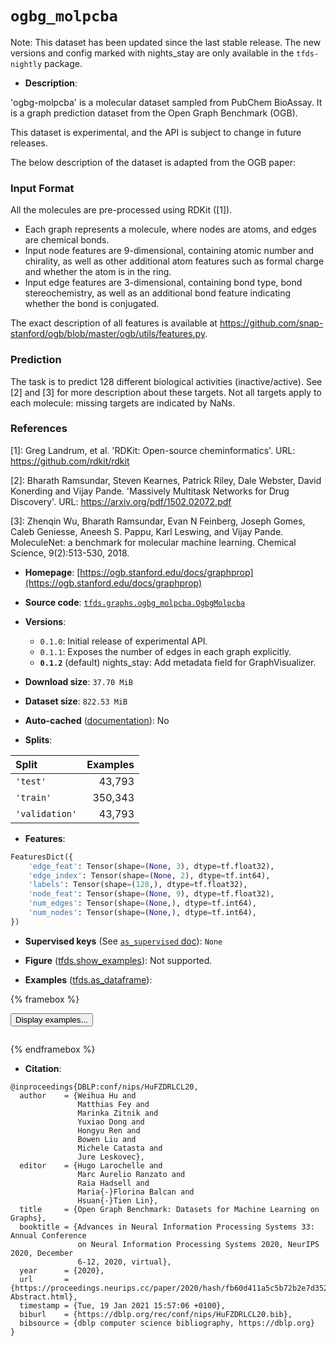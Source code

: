<div itemscope itemtype="http://schema.org/Dataset">
  <div itemscope itemprop="includedInDataCatalog" itemtype="http://schema.org/DataCatalog">
    <meta itemprop="name" content="TensorFlow Datasets" />
  </div>
  <meta itemprop="name" content="ogbg_molpcba" />
  <meta itemprop="description" content="&#x27;ogbg-molpcba&#x27; is a molecular dataset sampled from PubChem BioAssay.&#10;It is a graph prediction dataset from the Open Graph Benchmark (OGB).&#10;&#10;This dataset is experimental, and the API is subject to change in&#10;future releases.&#10;&#10;The below description of the dataset is adapted from the OGB paper:&#10;&#10;### Input Format&#10;All the molecules are pre-processed using RDKit ([1]).&#10;&#10;*  Each graph represents a molecule, where nodes are atoms, and edges are&#10;   chemical bonds.&#10;*  Input node features are 9-dimensional, containing atomic number and chirality,&#10;   as well as other additional atom features such as formal charge and&#10;   whether the atom is in the ring.&#10;*  Input edge features are 3-dimensional, containing bond type,&#10;   bond stereochemistry, as well as an additional bond feature indicating&#10;   whether the bond is conjugated.&#10;&#10;The exact description of all features is available at&#10;https://github.com/snap-stanford/ogb/blob/master/ogb/utils/features.py.&#10;&#10;### Prediction&#10;The task is to predict 128 different biological activities (inactive/active).&#10;See [2] and [3] for more description about these targets.&#10;Not all targets apply to each molecule: missing targets are indicated by NaNs.&#10;&#10;### References&#10;&#10;[1]: Greg Landrum, et al. &#x27;RDKit: Open-source cheminformatics&#x27;.&#10;     URL: https://github.com/rdkit/rdkit&#10;&#10;[2]: Bharath Ramsundar, Steven Kearnes, Patrick Riley, Dale Webster,&#10;     David Konerding and Vijay Pande. &#x27;Massively Multitask Networks for&#10;     Drug Discovery&#x27;.&#10;     URL: https://arxiv.org/pdf/1502.02072.pdf&#10;&#10;[3]: Zhenqin Wu, Bharath Ramsundar, Evan N Feinberg, Joseph Gomes,&#10;     Caleb Geniesse, Aneesh S. Pappu, Karl Leswing, and Vijay Pande.&#10;     MoleculeNet: a benchmark for molecular machine learning.&#10;     Chemical Science, 9(2):513-530, 2018.&#10;&#10;To use this dataset:&#10;&#10;```python&#10;import tensorflow_datasets as tfds&#10;&#10;ds = tfds.load(&#x27;ogbg_molpcba&#x27;, split=&#x27;train&#x27;)&#10;for ex in ds.take(4):&#10;  print(ex)&#10;```&#10;&#10;See [the guide](https://www.tensorflow.org/datasets/overview) for more&#10;informations on [tensorflow_datasets](https://www.tensorflow.org/datasets).&#10;&#10;" />
  <meta itemprop="url" content="https://www.tensorflow.org/datasets/catalog/ogbg_molpcba" />
  <meta itemprop="sameAs" content="https://ogb.stanford.edu/docs/graphprop" />
  <meta itemprop="citation" content="@inproceedings{DBLP:conf/nips/HuFZDRLCL20,&#10;  author    = {Weihua Hu and&#10;               Matthias Fey and&#10;               Marinka Zitnik and&#10;               Yuxiao Dong and&#10;               Hongyu Ren and&#10;               Bowen Liu and&#10;               Michele Catasta and&#10;               Jure Leskovec},&#10;  editor    = {Hugo Larochelle and&#10;               Marc Aurelio Ranzato and&#10;               Raia Hadsell and&#10;               Maria{-}Florina Balcan and&#10;               Hsuan{-}Tien Lin},&#10;  title     = {Open Graph Benchmark: Datasets for Machine Learning on Graphs},&#10;  booktitle = {Advances in Neural Information Processing Systems 33: Annual Conference&#10;               on Neural Information Processing Systems 2020, NeurIPS 2020, December&#10;               6-12, 2020, virtual},&#10;  year      = {2020},&#10;  url       = {https://proceedings.neurips.cc/paper/2020/hash/fb60d411a5c5b72b2e7d3527cfc84fd0-Abstract.html},&#10;  timestamp = {Tue, 19 Jan 2021 15:57:06 +0100},&#10;  biburl    = {https://dblp.org/rec/conf/nips/HuFZDRLCL20.bib},&#10;  bibsource = {dblp computer science bibliography, https://dblp.org}&#10;}" />
</div>

# `ogbg_molpcba`


Note: This dataset has been updated since the last stable release. The new
versions and config marked with
<span class="material-icons" title="Available only in the tfds-nightly package">nights_stay</span>
are only available in the `tfds-nightly` package.

*   **Description**:

'ogbg-molpcba' is a molecular dataset sampled from PubChem BioAssay. It is a
graph prediction dataset from the Open Graph Benchmark (OGB).

This dataset is experimental, and the API is subject to change in future
releases.

The below description of the dataset is adapted from the OGB paper:

### Input Format

All the molecules are pre-processed using RDKit ([1]).

*   Each graph represents a molecule, where nodes are atoms, and edges are
    chemical bonds.
*   Input node features are 9-dimensional, containing atomic number and
    chirality, as well as other additional atom features such as formal charge
    and whether the atom is in the ring.
*   Input edge features are 3-dimensional, containing bond type, bond
    stereochemistry, as well as an additional bond feature indicating whether
    the bond is conjugated.

The exact description of all features is available at
https://github.com/snap-stanford/ogb/blob/master/ogb/utils/features.py.

### Prediction

The task is to predict 128 different biological activities (inactive/active).
See [2] and [3] for more description about these targets. Not all targets apply
to each molecule: missing targets are indicated by NaNs.

### References

\[1]: Greg Landrum, et al. 'RDKit: Open-source cheminformatics'. URL:
https://github.com/rdkit/rdkit

\[2]: Bharath Ramsundar, Steven Kearnes, Patrick Riley, Dale Webster, David
Konerding and Vijay Pande. 'Massively Multitask Networks for Drug Discovery'.
URL: https://arxiv.org/pdf/1502.02072.pdf

\[3]: Zhenqin Wu, Bharath Ramsundar, Evan N Feinberg, Joseph Gomes, Caleb
Geniesse, Aneesh S. Pappu, Karl Leswing, and Vijay Pande. MoleculeNet: a
benchmark for molecular machine learning. Chemical Science, 9(2):513-530, 2018.

*   **Homepage**:
    [https://ogb.stanford.edu/docs/graphprop](https://ogb.stanford.edu/docs/graphprop)

*   **Source code**:
    [`tfds.graphs.ogbg_molpcba.OgbgMolpcba`](https://github.com/tensorflow/datasets/tree/master/tensorflow_datasets/graphs/ogbg_molpcba/ogbg_molpcba.py)

*   **Versions**:

    *   `0.1.0`: Initial release of experimental API.
    *   `0.1.1`: Exposes the number of edges in each graph explicitly.
    *   **`0.1.2`** (default)
        <span class="material-icons" title="Available only in the tfds-nightly package">nights_stay</span>:
        Add metadata field for GraphVisualizer.

*   **Download size**: `37.70 MiB`

*   **Dataset size**: `822.53 MiB`

*   **Auto-cached**
    ([documentation](https://www.tensorflow.org/datasets/performances#auto-caching)):
    No

*   **Splits**:

Split          | Examples
:------------- | -------:
`'test'`       | 43,793
`'train'`      | 350,343
`'validation'` | 43,793

*   **Features**:

```python
FeaturesDict({
    'edge_feat': Tensor(shape=(None, 3), dtype=tf.float32),
    'edge_index': Tensor(shape=(None, 2), dtype=tf.int64),
    'labels': Tensor(shape=(128,), dtype=tf.float32),
    'node_feat': Tensor(shape=(None, 9), dtype=tf.float32),
    'num_edges': Tensor(shape=(None,), dtype=tf.int64),
    'num_nodes': Tensor(shape=(None,), dtype=tf.int64),
})
```

*   **Supervised keys** (See
    [`as_supervised` doc](https://www.tensorflow.org/datasets/api_docs/python/tfds/load#args)):
    `None`

*   **Figure**
    ([tfds.show_examples](https://www.tensorflow.org/datasets/api_docs/python/tfds/visualization/show_examples)):
    Not supported.

*   **Examples**
    ([tfds.as_dataframe](https://www.tensorflow.org/datasets/api_docs/python/tfds/as_dataframe)):

<!-- mdformat off(HTML should not be auto-formatted) -->

{% framebox %}

<button id="displaydataframe">Display examples...</button>
<div id="dataframecontent" style="overflow-x:scroll"></div>
<script src="https://www.gstatic.com/external_hosted/jquery2.min.js"></script>
<script>
var url = "https://storage.googleapis.com/tfds-data/visualization/dataframe/ogbg_molpcba-0.1.2.html";
$(document).ready(() => {
  $("#displaydataframe").click((event) => {
    // Disable the button after clicking (dataframe loaded only once).
    $("#displaydataframe").prop("disabled", true);

    // Pre-fetch and display the content
    $.get(url, (data) => {
      $("#dataframecontent").html(data);
    }).fail(() => {
      $("#dataframecontent").html(
        'Error loading examples. If the error persist, please open '
        + 'a new issue.'
      );
    });
  });
});
</script>

{% endframebox %}

<!-- mdformat on -->

*   **Citation**:

```
@inproceedings{DBLP:conf/nips/HuFZDRLCL20,
  author    = {Weihua Hu and
               Matthias Fey and
               Marinka Zitnik and
               Yuxiao Dong and
               Hongyu Ren and
               Bowen Liu and
               Michele Catasta and
               Jure Leskovec},
  editor    = {Hugo Larochelle and
               Marc Aurelio Ranzato and
               Raia Hadsell and
               Maria{-}Florina Balcan and
               Hsuan{-}Tien Lin},
  title     = {Open Graph Benchmark: Datasets for Machine Learning on Graphs},
  booktitle = {Advances in Neural Information Processing Systems 33: Annual Conference
               on Neural Information Processing Systems 2020, NeurIPS 2020, December
               6-12, 2020, virtual},
  year      = {2020},
  url       = {https://proceedings.neurips.cc/paper/2020/hash/fb60d411a5c5b72b2e7d3527cfc84fd0-Abstract.html},
  timestamp = {Tue, 19 Jan 2021 15:57:06 +0100},
  biburl    = {https://dblp.org/rec/conf/nips/HuFZDRLCL20.bib},
  bibsource = {dblp computer science bibliography, https://dblp.org}
}
```

